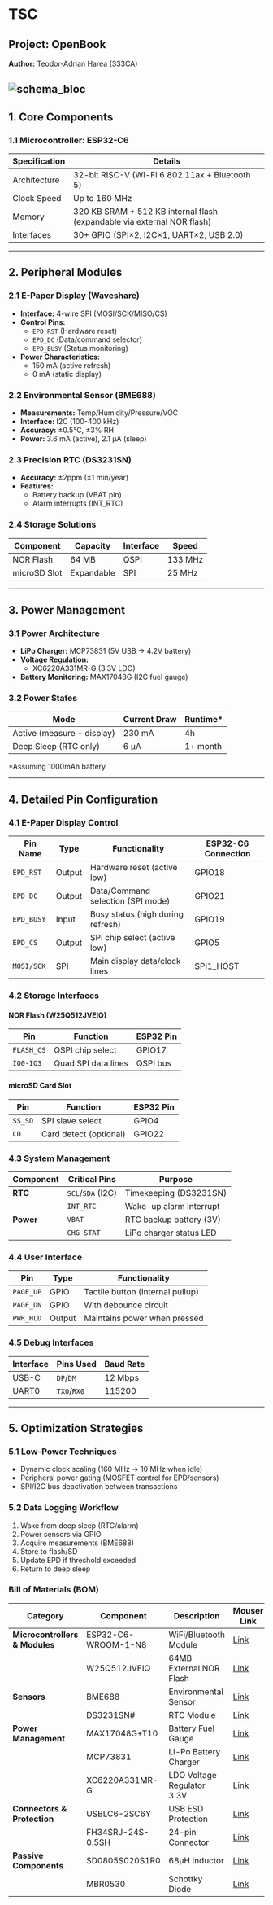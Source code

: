 # TSC
## Project: OpenBook  
**Author:** Teodor-Adrian Harea (333CA)  

![schema_bloc](https://github.com/user-attachments/assets/77c92a13-ef4c-4942-9d59-9a1516e06ebd)
---


## 1. Core Components  

### 1.1 Microcontroller: ESP32-C6  
| Specification          | Details                                                                 |
|------------------------|-------------------------------------------------------------------------|
| Architecture           | 32-bit RISC-V (Wi-Fi 6 802.11ax + Bluetooth 5)                         |
| Clock Speed            | Up to 160 MHz                                                          |
| Memory                 | 320 KB SRAM + 512 KB internal flash (expandable via external NOR flash)|
| Interfaces             | 30+ GPIO (SPI×2, I2C×1, UART×2, USB 2.0)                              |

---

## 2. Peripheral Modules  

### 2.1 E-Paper Display (Waveshare)  
- **Interface:** 4-wire SPI (MOSI/SCK/MISO/CS)  
- **Control Pins:**  
  - `EPD_RST` (Hardware reset)  
  - `EPD_DC` (Data/command selector)  
  - `EPD_BUSY` (Status monitoring)  
- **Power Characteristics:**  
  - 150 mA (active refresh)  
  - 0 mA (static display)  

### 2.2 Environmental Sensor (BME688)  
- **Measurements:** Temp/Humidity/Pressure/VOC  
- **Interface:** I2C (100-400 kHz)  
- **Accuracy:** ±0.5°C, ±3% RH  
- **Power:** 3.6 mA (active), 2.1 µA (sleep)  

### 2.3 Precision RTC (DS3231SN)  
- **Accuracy:** ±2ppm (±1 min/year)  
- **Features:**  
  - Battery backup (VBAT pin)  
  - Alarm interrupts (INT_RTC)  

### 2.4 Storage Solutions  
| Component       | Capacity | Interface | Speed           |
|-----------------|----------|-----------|-----------------|
| NOR Flash       | 64 MB    | QSPI      | 133 MHz         |
| microSD Slot    | Expandable | SPI      | 25 MHz          |

---

## 3. Power Management  

### 3.1 Power Architecture  
- **LiPo Charger:** MCP73831 (5V USB → 4.2V battery)  
- **Voltage Regulation:**  
  - XC6220A331MR-G (3.3V LDO)  
- **Battery Monitoring:** MAX17048G (I2C fuel gauge)  

### 3.2 Power States  
| Mode              | Current Draw | Runtime* |
|-------------------|--------------|----------|
| Active (measure + display) | 230 mA | 4h       |
| Deep Sleep (RTC only)      | 6 µA   | 1+ month |

*Assuming 1000mAh battery

---

## 4. Detailed Pin Configuration  

### 4.1 E-Paper Display Control  
| Pin Name      | Type    | Functionality                          | ESP32-C6 Connection |
|--------------|---------|----------------------------------------|---------------------|
| `EPD_RST`    | Output  | Hardware reset (active low)            | GPIO18              |
| `EPD_DC`     | Output  | Data/Command selection (SPI mode)      | GPIO21              |
| `EPD_BUSY`   | Input   | Busy status (high during refresh)      | GPIO19              |
| `EPD_CS`     | Output  | SPI chip select (active low)           | GPIO5               |
| `MOSI/SCK`   | SPI     | Main display data/clock lines          | SPI1_HOST           |

### 4.2 Storage Interfaces  
#### NOR Flash (W25Q512JVEIQ)  
| Pin         | Function                      | ESP32 Pin |
|-------------|-------------------------------|-----------|
| `FLASH_CS`  | QSPI chip select              | GPIO17    |
| `IO0-IO3`   | Quad SPI data lines           | QSPI bus  |

#### microSD Card Slot  
| Pin       | Function                | ESP32 Pin |
|-----------|-------------------------|-----------|
| `SS_SD`   | SPI slave select        | GPIO4     |
| `CD`      | Card detect (optional)  | GPIO22    |

### 4.3 System Management  
| Component    | Critical Pins               | Purpose                             |
|--------------|-----------------------------|-------------------------------------|
| **RTC**      | `SCL`/`SDA` (I2C)           | Timekeeping (DS3231SN)              |
|              | `INT_RTC`                   | Wake-up alarm interrupt             |
| **Power**    | `VBAT`                      | RTC backup battery (3V)             |
|              | `CHG_STAT`                  | LiPo charger status LED             |

### 4.4 User Interface  
| Pin       | Type      | Functionality                  |
|-----------|-----------|--------------------------------|
| `PAGE_UP` | GPIO      | Tactile button (internal pullup)|
| `PAGE_DN` | GPIO      | With debounce circuit          |
| `PWR_HLD` | Output    | Maintains power when pressed   |

### 4.5 Debug Interfaces  
| Interface | Pins Used          | Baud Rate |
|-----------|--------------------|-----------|
| USB-C     | `DP`/`DM`          | 12 Mbps   |
| UART0     | `TX0`/`RX0`        | 115200    |

---

## 5. Optimization Strategies  

### 5.1 Low-Power Techniques  
- Dynamic clock scaling (160 MHz → 10 MHz when idle)  
- Peripheral power gating (MOSFET control for EPD/sensors)  
- SPI/I2C bus deactivation between transactions  

### 5.2 Data Logging Workflow  
1. Wake from deep sleep (RTC/alarm)  
2. Power sensors via GPIO  
3. Acquire measurements (BME688)  
4. Store to flash/SD  
5. Update EPD if threshold exceeded  
6. Return to deep sleep

### **Bill of Materials (BOM)**

| Category            | Component               | Description                          | Mouser Link | Datasheet Link |
|---------------------|-------------------------|--------------------------------------|-------------|----------------|
| **Microcontrollers & Modules** | ESP32-C6-WROOM-1-N8 | WiFi/Bluetooth Module | [Link](https://ro.mouser.com/ProductDetail/Espressif-Systems/ESP32-C6-WROOM-1-N8?qs=8Wlm6%252BaMh8ST02Gmwp74cw%3D%3D) | [Datasheet](https://ro.mouser.com/datasheet/2/891/Espressif_ESP32_C6_WROOM_1__Datasheet_V0_1_PRELIMI-3239987.pdf) |
| | W25Q512JVEIQ | 64MB External NOR Flash | [Link](https://ro.mouser.com/ProductDetail/Winbond/W25Q512JVEIQ?qs=l7cgNqFNU1jw6svr3at6tA%3D%3D) | [Datasheet](https://ro.mouser.com/datasheet/2/949/Winbond_W25Q512JV_Datasheet-3240039.pdf) |
| **Sensors** | BME688 | Environmental Sensor | [Link](https://ro.mouser.com/ProductDetail/Bosch-Sensortec/Evaluation-Kit-Board-BME688?qs=QNEnbhJQKvZD%2Fs%2Ff0WWu0Q%3D%3D) | [Datasheet](https://ro.mouser.com/datasheet/2/783/Bosch_sensortec_bme688_development_kit_flyer-3000177.pdf) |
| | DS3231SN# | RTC Module | [Link](https://ro.mouser.com/ProductDetail/Analog-Devices-Maxim-Integrated/DS3231SN?qs=1eQvB6Dk1vhUlr8%2FOrV0Fw%3D%3D) | [Datasheet](https://ro.mouser.com/datasheet/2/609/DS3231-3421123.pdf) |
| **Power Management** | MAX17048G+T10 | Battery Fuel Gauge | [Link](https://eu.mouser.com/ProductDetail/Analog-Devices-Maxim-Integrated/MAX17048G+T10?qs=D7PJwyCwLAoGnnn8jEPRBQ%3D%3D&srsltid=AfmBOoq0Uf9CVLtvuYCdL-b56-Pbwotx2XvoNmNfB9vf0O63iEPsWucA) | [Datasheet](https://eu.mouser.com/datasheet/2/609/MAX17048_MAX17049-3469099.pdf) |
| | MCP73831 | Li-Po Battery Charger | [Link](https://ro.mouser.com/ProductDetail/Microchip-Technology/MCP73831-2DCI-MC?qs=hH%252BOa0VZEiBQ%2FrptDRXKdg%3D%3D) | [Datasheet](https://ro.mouser.com/datasheet/2/268/MCP73831_Family_Data_Sheet_DS20001984H-3441711.pdf) |
| | XC6220A331MR-G | LDO Voltage Regulator 3.3V | [Link](https://ro.mouser.com/ProductDetail/Torex-Semiconductor/XC6220A331MR-G?qs=AsjdqWjXhJ8ZSWznL1J0gg%3D%3D) | [Datasheet](https://ro.mouser.com/datasheet/2/760/xc6220-3371556.pdf) |
| **Connectors & Protection** | USBLC6-2SC6Y | USB ESD Protection | [Link](https://eu.mouser.com/ProductDetail/STMicroelectronics/USBLC6-2SC6Y?qs=gNDSiZmRJS%2FOgDexvXkdow%3D%3D&srsltid=AfmBOooGFMy49XJWMdHSBGK6U_FDXdeHD6KsINSiWZt-au9axwzb1pgh) | [Datasheet](https://ro.mouser.com/datasheet/2/389/usblc6_2sc6y-1852505.pdf) |
| | FH34SRJ-24S-0.5SH | 24-pin Connector | [Link](https://ro.mouser.com/ProductDetail/Hirose-Connector/FH34SRJ-24S-0.5SH50?qs=iyLo5FA4poC8fzWlavnA7A%3D%3D) | [Datasheet](https://ro.mouser.com/datasheet/2/185/FH34SRJ_24S_0_5SH_50__CL0580_1255_6_50_2DDrawing_0-1615030.pdf) |
| **Passive Components** | SD0805S020S1R0 | 68μH Inductor | [Link](https://ro.mouser.com/ProductDetail/KYOCERA-AVX/SD0805S020S1R0?qs=jCA%252BPfw4LHbpkAoSnwrdjw%3D%3D) | [Datasheet](https://ro.mouser.com/datasheet/2/40/schottky-3165252.pdf) |
| | MBR0530 | Schottky Diode | [Link](https://ro.mouser.com/ProductDetail/onsemi-Fairchild/MBR0530?qs=VOMQJJE%252BBNniwJKcE3T43Q%3D%3D&srsltid=AfmBOorGETz4X7561cljdZB-BtAN4aC8w0OtRadqMgVwKqojAjDrxsqV) | [Datasheet](https://ro.mouser.com/datasheet/2/308/MBR0530_D-1810985.pdf) |
